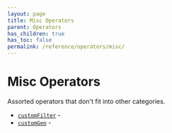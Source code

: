 ```yaml
---
layout: page
title: Misc Operators
parent: Operators
has_children: true
has_toc: false
permalink: /reference/operators/misc/
---
```


# Misc Operators

Assorted operators that don't fit into other categories.

* [`customFilter`](customFilter/) - 
* [`customGen`](customGen/) -

